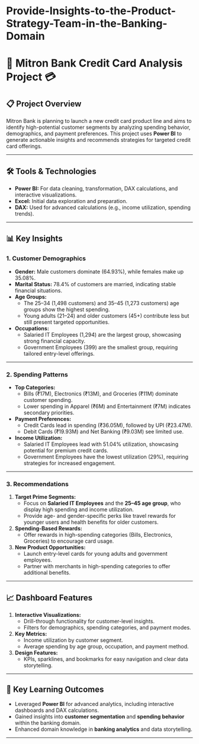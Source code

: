 # Provide-Insights-to-the-Product-Strategy-Team-in-the-Banking-Domain

# 🚀 Mitron Bank Credit Card Analysis Project 💳

## 📋 Project Overview  
Mitron Bank is planning to launch a new credit card product line and aims to identify high-potential customer segments by analyzing spending behavior, demographics, and payment preferences. This project uses **Power BI** to generate actionable insights and recommends strategies for targeted credit card offerings.

---

## 🛠 Tools & Technologies  
- **Power BI:** For data cleaning, transformation, DAX calculations, and interactive visualizations.  
- **Excel:** Initial data exploration and preparation.  
- **DAX:** Used for advanced calculations (e.g., income utilization, spending trends).  

---

## 📊 Key Insights  

### **1. Customer Demographics**
- **Gender:** Male customers dominate (64.93%), while females make up 35.08%.  
- **Marital Status:** 78.4% of customers are married, indicating stable financial situations.  
- **Age Groups:**  
  - The 25–34 (1,498 customers) and 35–45 (1,273 customers) age groups show the highest spending.  
  - Young adults (21–24) and older customers (45+) contribute less but still present targeted opportunities.  
- **Occupations:**  
  - Salaried IT Employees (1,294) are the largest group, showcasing strong financial capacity.  
  - Government Employees (399) are the smallest group, requiring tailored entry-level offerings.

---

### **2. Spending Patterns**
- **Top Categories:**  
  - Bills (₹17M), Electronics (₹13M), and Groceries (₹11M) dominate customer spending.  
  - Lower spending in Apparel (₹6M) and Entertainment (₹7M) indicates secondary priorities.  
- **Payment Preferences:**  
  - Credit Cards lead in spending (₹36.05M), followed by UPI (₹23.47M).  
  - Debit Cards (₹19.93M) and Net Banking (₹9.03M) see limited use.  
- **Income Utilization:**  
  - Salaried IT Employees lead with 51.04% utilization, showcasing potential for premium credit cards.  
  - Government Employees have the lowest utilization (29%), requiring strategies for increased engagement.

---

### **3. Recommendations**
1. **Target Prime Segments:**  
   - Focus on **Salaried IT Employees** and the **25–45 age group**, who display high spending and income utilization.  
   - Provide age- and gender-specific perks like travel rewards for younger users and health benefits for older customers.  
2. **Spending-Based Rewards:**  
   - Offer rewards in high-spending categories (Bills, Electronics, Groceries) to encourage card usage.  
3. **New Product Opportunities:**  
   - Launch entry-level cards for young adults and government employees.  
   - Partner with merchants in high-spending categories to offer additional benefits.

---

## 📈 Dashboard Features  
1. **Interactive Visualizations:**  
   - Drill-through functionality for customer-level insights.  
   - Filters for demographics, spending categories, and payment modes.  
2. **Key Metrics:**  
   - Income utilization by customer segment.  
   - Average spending by age group, occupation, and payment method.  
3. **Design Features:**  
   - KPIs, sparklines, and bookmarks for easy navigation and clear data storytelling.  

---

## 🎯 Key Learning Outcomes  
- Leveraged **Power BI** for advanced analytics, including interactive dashboards and DAX calculations.  
- Gained insights into **customer segmentation** and **spending behavior** within the banking domain.  
- Enhanced domain knowledge in **banking analytics** and data storytelling.  

---
